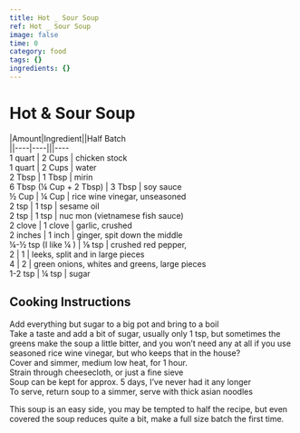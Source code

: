 ```yaml
---
title: Hot _ Sour Soup
ref: Hot _ Sour Soup
image: false
time: 0
category: food
tags: {}
ingredients: {}
---
```

# Hot & Sour Soup  
  
|Amount|Ingredient||Half Batch  
||----|----|||----  
1 quart | 2 Cups | chicken stock  
1 quart | 2 Cups | water  
2 Tbsp | 1 Tbsp | mirin  
6 Tbsp (¼ Cup + 2 Tbsp) | 3 Tbsp | soy sauce  
½ Cup | ¼ Cup | rice wine vinegar, unseasoned  
2 tsp | 1 tsp | sesame oil  
2 tsp | 1 tsp | nuc mon (vietnamese fish sauce)  
2 clove | 1 clove | garlic, crushed  
2 inches | 1 inch | ginger, spit down the middle  
¼-½ tsp (I like ¼ ) | ⅛ tsp | crushed red pepper,   
2 | 1 | leeks, split and in large pieces  
4 | 2 | green onions, whites and greens, large pieces  
1-2 tsp | ¼ tsp | sugar  
## Cooking Instructions  
Add everything but sugar to a big pot and bring to a boil  
Take a taste and add a bit of sugar, usually only 1 tsp, but sometimes the greens make the soup a little bitter, and you won’t need any at all if you use seasoned rice wine vinegar, but who keeps that in the house?  
Cover and simmer, medium low heat, for 1 hour.  
Strain through cheesecloth, or just a fine sieve  
Soup can be kept for approx. 5 days, I’ve never had it any longer  
To serve, return soup to a simmer, serve with thick asian noodles  
  
This soup is an easy side, you may be tempted to half the recipe, but even covered the soup reduces quite a bit, make a full size batch the first time.  